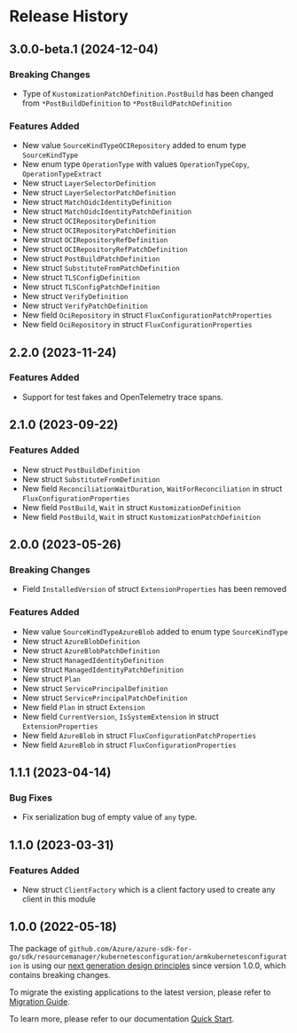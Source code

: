 # Release History

## 3.0.0-beta.1 (2024-12-04)
### Breaking Changes

- Type of `KustomizationPatchDefinition.PostBuild` has been changed from `*PostBuildDefinition` to `*PostBuildPatchDefinition`

### Features Added

- New value `SourceKindTypeOCIRepository` added to enum type `SourceKindType`
- New enum type `OperationType` with values `OperationTypeCopy`, `OperationTypeExtract`
- New struct `LayerSelectorDefinition`
- New struct `LayerSelectorPatchDefinition`
- New struct `MatchOidcIdentityDefinition`
- New struct `MatchOidcIdentityPatchDefinition`
- New struct `OCIRepositoryDefinition`
- New struct `OCIRepositoryPatchDefinition`
- New struct `OCIRepositoryRefDefinition`
- New struct `OCIRepositoryRefPatchDefinition`
- New struct `PostBuildPatchDefinition`
- New struct `SubstituteFromPatchDefinition`
- New struct `TLSConfigDefinition`
- New struct `TLSConfigPatchDefinition`
- New struct `VerifyDefinition`
- New struct `VerifyPatchDefinition`
- New field `OciRepository` in struct `FluxConfigurationPatchProperties`
- New field `OciRepository` in struct `FluxConfigurationProperties`


## 2.2.0 (2023-11-24)
### Features Added

- Support for test fakes and OpenTelemetry trace spans.


## 2.1.0 (2023-09-22)
### Features Added

- New struct `PostBuildDefinition`
- New struct `SubstituteFromDefinition`
- New field `ReconciliationWaitDuration`, `WaitForReconciliation` in struct `FluxConfigurationProperties`
- New field `PostBuild`, `Wait` in struct `KustomizationDefinition`
- New field `PostBuild`, `Wait` in struct `KustomizationPatchDefinition`


## 2.0.0 (2023-05-26)
### Breaking Changes

- Field `InstalledVersion` of struct `ExtensionProperties` has been removed

### Features Added

- New value `SourceKindTypeAzureBlob` added to enum type `SourceKindType`
- New struct `AzureBlobDefinition`
- New struct `AzureBlobPatchDefinition`
- New struct `ManagedIdentityDefinition`
- New struct `ManagedIdentityPatchDefinition`
- New struct `Plan`
- New struct `ServicePrincipalDefinition`
- New struct `ServicePrincipalPatchDefinition`
- New field `Plan` in struct `Extension`
- New field `CurrentVersion`, `IsSystemExtension` in struct `ExtensionProperties`
- New field `AzureBlob` in struct `FluxConfigurationPatchProperties`
- New field `AzureBlob` in struct `FluxConfigurationProperties`


## 1.1.1 (2023-04-14)
### Bug Fixes

- Fix serialization bug of empty value of `any` type.


## 1.1.0 (2023-03-31)
### Features Added

- New struct `ClientFactory` which is a client factory used to create any client in this module


## 1.0.0 (2022-05-18)

The package of `github.com/Azure/azure-sdk-for-go/sdk/resourcemanager/kubernetesconfiguration/armkubernetesconfiguration` is using our [next generation design principles](https://azure.github.io/azure-sdk/general_introduction.html) since version 1.0.0, which contains breaking changes.

To migrate the existing applications to the latest version, please refer to [Migration Guide](https://aka.ms/azsdk/go/mgmt/migration).

To learn more, please refer to our documentation [Quick Start](https://aka.ms/azsdk/go/mgmt).